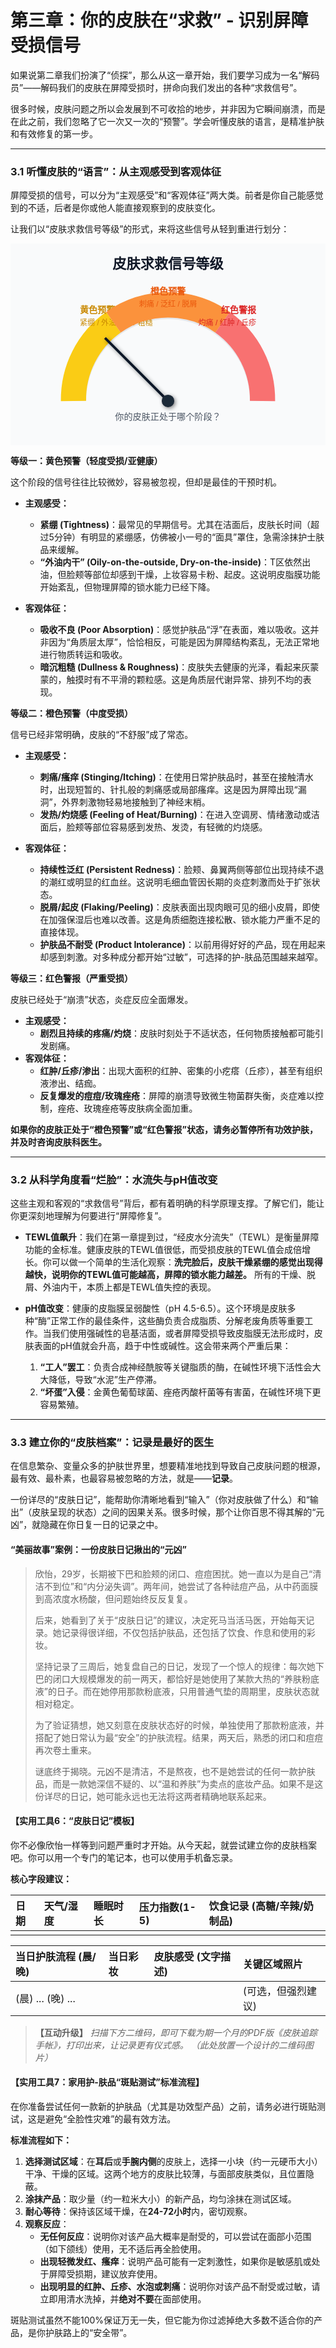
# 第三章：你的皮肤在“求救” - 识别屏障受损信号

如果说第二章我们扮演了“侦探”，那么从这一章开始，我们要学习成为一名“解码员”——解码我们的皮肤在屏障受损时，拼命向我们发出的各种“求救信号”。

很多时候，皮肤问题之所以会发展到不可收拾的地步，并非因为它瞬间崩溃，而是在此之前，我们忽略了它一次又一次的“预警”。学会听懂皮肤的语言，是精准护肤和有效修复的第一步。

---

### 3.1 听懂皮肤的“语言”：从主观感受到客观体征

屏障受损的信号，可以分为“主观感受”和“客观体征”两大类。前者是你自己能感觉到的不适，后者是你或他人能直接观察到的皮肤变化。

让我们以“皮肤求救信号等级”的形式，来将这些信号从轻到重进行划分：

<svg width="100%" viewBox="0 0 500 320" xmlns="http://www.w3.org/2000/svg" font-family="sans-serif">
<defs>
<filter id="shadow" x="-20%" y="-20%" width="140%" height="140%">
<feGaussianBlur in="SourceAlpha" stdDeviation="3"/>
<feOffset dx="2" dy="2" result="offsetblur"/>
<feComponentTransfer>
<feFuncA type="linear" slope="0.5"/>
</feComponentTransfer>
<feMerge>
<feMergeNode/>
<feMergeNode in="SourceGraphic"/>
</feMerge>
</filter>
</defs>

<rect x="0" y="0" width="500" height="320" fill="#f9fafb"/>
<text x="250" y="40" text-anchor="middle" font-size="22" font-weight="bold" fill="#111827">皮肤求救信号等级</text>

<!-- Gauge Background -->
<path d="M 100 250 A 150 150 0 0 1 400 250" fill="none" stroke="#e5e7eb" stroke-width="40"/>

<!-- Yellow Zone -->
<path d="M 100 250 A 150 150 0 0 1 163.4 125" fill="none" stroke="#facc15" stroke-width="40"/>
<text x="110" y="110" fill="#ca8a04" font-weight="bold">黄色预警</text>
<text x="110" y="130" fill="#ca8a04" font-size="12">紧绷 / 外油内干 / 粗糙</text>

<!-- Orange Zone -->
<path d="M 163.4 125 A 150 150 0 0 1 336.6 125" fill="none" stroke="#fb923c" stroke-width="40"/>
<text x="250" y="80" text-anchor="middle" fill="#ea580c" font-weight="bold">橙色预警</text>
<text x="250" y="100" text-anchor="middle" fill="#ea580c" font-size="12">刺痛 / 泛红 / 脱屑</text>

<!-- Red Zone -->
<path d="M 336.6 125 A 150 150 0 0 1 400 250" fill="none" stroke="#f87171" stroke-width="40"/>
<text x="390" y="110" text-anchor="end" fill="#dc2626" font-weight="bold">红色警报</text>
<text x="390" y="130" text-anchor="end" fill="#dc2626" font-size="12">灼痛 / 红肿 / 丘疹</text>

<!-- Needle -->
<g transform="translate(250, 250)" filter="url(#shadow)">
<line x1="0" y1="0" x2="-100" y2="-100" stroke="#111827" stroke-width="4" transform="rotate(0)"/>
<circle cx="0" cy="0" r="10" fill="#1f2937"/>
</g>
<text x="250" y="280" text-anchor="middle" font-size="14" fill="#4b5563">你的皮肤正处于哪个阶段？</text>
</svg>

**等级一：黄色预警（轻度受损/亚健康）**

这个阶段的信号往往比较微妙，容易被忽视，但却是最佳的干预时机。

*   **主观感受：**
    *   **紧绷 (Tightness)**：最常见的早期信号。尤其在洁面后，皮肤长时间（超过5分钟）有明显的紧绷感，仿佛被小一号的“面具”罩住，急需涂抹护士肤品来缓解。
    *   **“外油内干” (Oily-on-the-outside, Dry-on-the-inside)**：T区依然出油，但脸颊等部位却感到干燥，上妆容易卡粉、起皮。这说明皮脂膜功能开始紊乱，但物理屏障的锁水能力已经下降。

*   **客观体征：**
    *   **吸收不良 (Poor Absorption)**：感觉护肤品“浮”在表面，难以吸收。这并非因为“角质层太厚”，恰恰相反，可能是因为屏障结构紊乱，无法正常地进行物质转运和吸收。
    *   **暗沉粗糙 (Dullness & Roughness)**：皮肤失去健康的光泽，看起来灰蒙蒙的，触摸时有不平滑的颗粒感。这是角质层代谢异常、排列不均的表现。

**等级二：橙色预警（中度受损）**

信号已经非常明确，皮肤的“不舒服”成了常态。

*   **主观感受：**
    *   **刺痛/瘙痒 (Stinging/Itching)**：在使用日常护肤品时，甚至在接触清水时，出现短暂的、针扎般的刺痛感或局部瘙痒。这是因为屏障出现“漏洞”，外界刺激物轻易地接触到了神经末梢。
    *   **发热/灼烧感 (Feeling of Heat/Burning)**：在进入空调房、情绪激动或洁面后，脸颊等部位容易感到发热、发烫，有轻微的灼烧感。

*   **客观体征：**
    *   **持续性泛红 (Persistent Redness)**：脸颊、鼻翼两侧等部位出现持续不退的潮红或明显的红血丝。这说明毛细血管因长期的炎症刺激而处于扩张状态。
    *   **脱屑/起皮 (Flaking/Peeling)**：皮肤表面出现肉眼可见的细小皮屑，即使在加强保湿后也难以改善。这是角质细胞连接松散、锁水能力严重不足的直接体现。
    *   **护肤品不耐受 (Product Intolerance)**：以前用得好好的产品，现在用起来却感到刺激。对多种成分都开始“过敏”，可选择的护-肤品范围越来越窄。

**等级三：红色警报（严重受损）**

皮肤已经处于“崩溃”状态，炎症反应全面爆发。

*   **主观感受：**
    *   **剧烈且持续的疼痛/灼烧**：皮肤时刻处于不适状态，任何物质接触都可能引发剧痛。
*   **客观体征：**
    *   **红肿/丘疹/渗出**：出现大面积的红肿、密集的小疙瘩（丘疹），甚至有组织液渗出、结痂。
    *   **反复爆发的痘痘/玫瑰痤疮**：屏障的崩溃导致微生物菌群失衡，炎症难以控制，痤疮、玫瑰痤疮等皮肤病全面加重。

**如果你的皮肤正处于“橙色预警”或“红色警报”状态，请务必暂停所有功效护肤，并及时咨询皮肤科医生。**

---

### 3.2 从科学角度看“烂脸”：水流失与pH值改变

这些主观和客观的“求救信号”背后，都有着明确的科学原理支撑。了解它们，能让你更深刻地理解为何要进行“屏障修复”。

*   **TEWL值飙升**：我们在第一章提到过，“经皮水分流失”（TEWL）是衡量屏障功能的金标准。健康皮肤的TEWL值很低，而受损皮肤的TEWL值会成倍增长。你可以做一个简单的生活化观察：**洗完脸后，皮肤干燥紧绷的感觉出现得越快，说明你的TEWL值可能越高，屏障的锁水能力越差。** 所有的干燥、脱屑、外油内干，本质上都是TEWL值失控的表现。

*   **pH值改变**：健康的皮脂膜呈弱酸性（pH 4.5-6.5）。这个环境是皮肤多种“酶”正常工作的最佳条件，这些酶负责合成脂质、分解老废角质等重要工作。当我们使用强碱性的皂基洁面，或者屏障受损导致皮脂膜无法形成时，皮肤表面的pH值就会升高，趋于中性或碱性。这会带来两个严重后果：
    1.  **“工人”罢工**：负责合成神经酰胺等关键脂质的酶，在碱性环境下活性会大大降低，导致“水泥”生产停滞。
    2.  **“坏蛋”入侵**：金黄色葡萄球菌、痤疮丙酸杆菌等有害菌，在碱性环境下更容易繁殖。

---

### 3.3 建立你的“皮肤档案”：记录是最好的医生

在信息繁杂、变量众多的护肤世界里，想要精准地找到导致自己皮肤问题的根源，最有效、最朴素，也最容易被忽略的方法，就是——**记录**。

一份详尽的“皮肤日记”，能帮助你清晰地看到“输入”（你对皮肤做了什么）和“输出”（皮肤呈现的状态）之间的因果关系。很多时候，那个让你百思不得其解的“元凶”，就隐藏在你日复一日的记录之中。

#### **“美丽故事”案例：一份皮肤日记揪出的“元凶”**

> 欣怡，29岁，长期被下巴和脸颊的闭口、痘痘困扰。她一直以为是自己“清洁不到位”和“内分泌失调”。两年间，她尝试了各种祛痘产品，从中药面膜到高浓度水杨酸，但问题始终反反复复。
>
> 后来，她看到了关于“皮肤日记”的建议，决定死马当活马医，开始每天记录。她记录得很详细，不仅包括护肤品，还包括了饮食、作息和使用的彩妆。
>
> 坚持记录了三周后，她复盘自己的日记，发现了一个惊人的规律：每次她下巴的闭口大规模爆发的前一两天，都恰好是她使用了某款大热的“养肤粉底液”的日子。而在她停用那款粉底液，只用普通气垫的周期里，皮肤状态就相对稳定。
>
> 为了验证猜想，她又刻意在皮肤状态好的时候，单独使用了那款粉底液，并搭配了她日常认为最“安全”的护肤流程。结果，两天后，熟悉的闭口和痘痘再次卷土重来。
>
> 谜底终于揭晓。元凶不是清洁，不是熬夜，也不是她尝试的任何一款护肤品，而是一款她深信不疑的、以“温和养肤”为卖点的底妆产品。如果不是这份详尽的日记，她可能永远也无法将这两者精确地联系起来。

#### **【实用工具6：“皮肤日记”模板】**

你不必像欣怡一样等到问题严重时才开始。从今天起，就尝试建立你的皮肤档案吧。你可以用一个专门的笔记本，也可以使用手机备忘录。

**核心字段建议：**

| 日期 | 天气/湿度 | 睡眠时长 | 压力指数(1-5) | 饮食记录 (高糖/辛辣/奶制品) |
| :--- | :--- | :--- | :--- | :--- |
|      |      |      |      |      |

| 当日护肤流程 (晨/晚) | 当日彩妆 | 皮肤感受 (文字描述) | 关键区域照片 |
| :--- | :--- | :--- | :--- |
| (晨) ... (晚) ... |      |      | (可选，但强烈建议) |

> **【互动升级】**
> _扫描下方二维码，即可下载为期一个月的PDF版《皮肤追踪手帐》，打印出来，让记录更有仪式感。_
> _（此处放置一个设计的二维码图片）_

#### **【实用工具7：家用护-肤品“斑贴测试”标准流程】**

在你准备尝试任何一款新的护肤品（尤其是功效型产品）之前，请务必进行斑贴测试，这是避免“全脸性灾难”的最有效方法。

**标准流程如下：**

1.  **选择测试区域**：在**耳后**或**手腕内侧**的皮肤上，选择一小块（约一元硬币大小）干净、干燥的区域。这两个地方的皮肤比较薄，与面部皮肤类似，且位置隐蔽。
2.  **涂抹产品**：取少量（约一粒米大小）的新产品，均匀涂抹在测试区域。
3.  **耐心等待**：保持该区域干燥，在**24-72小时**内，密切观察。
4.  **观察反应**：
    *   **无任何反应**：说明你对该产品大概率是耐受的，可以尝试在面部小范围（如下颌线）使用，无不适后再全脸使用。
    *   **出现轻微发红、瘙痒**：说明产品可能有一定刺激性，如果你是敏感肌或处于屏障受损期，建议放弃使用。
    *   **出现明显的红肿、丘疹、水泡或刺痛**：说明你对该产品不耐受或过敏，请立即用清水洗掉，并**绝对不要**在面部使用。

斑贴测试虽然不能100%保证万无一失，但它能为你过滤掉绝大多数不适合你的产品，是你护肤路上的“安全带”。
